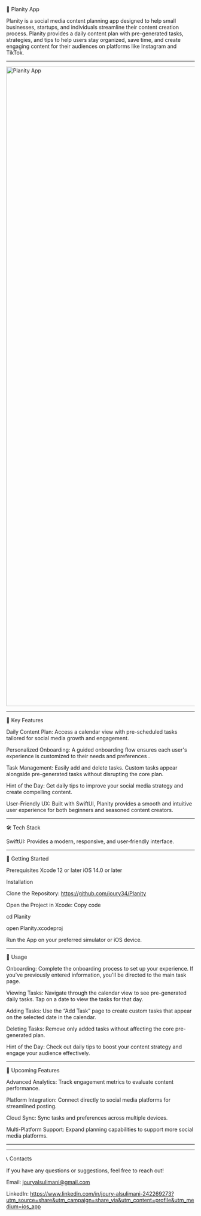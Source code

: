 📅 Planity App

Planity is a social media content planning app designed to help small businesses, startups, and individuals streamline their content creation process. Planity provides a daily content plan with pre-generated tasks, strategies, and tips to help users stay organized, save time, and create engaging content for their audiences on platforms like Instagram and TikTok.


---
<img width="1710" alt="Planity App" src="https://github.com/user-attachments/assets/fe70fa58-c2fa-4af6-b5b8-b30710f3318f">





---
📲 Key Features

Daily Content Plan: Access a calendar view with pre-scheduled tasks tailored for social media growth and engagement.

Personalized Onboarding: A guided onboarding flow ensures each user's experience is customized to their needs and preferences
.

Task Management: Easily add and delete tasks. Custom tasks appear alongside pre-generated tasks without disrupting the core plan.


Hint of the Day: Get daily tips to improve your social media strategy and create compelling content.


User-Friendly UX: Built with SwiftUI, Planity provides a smooth and intuitive user experience for both beginners and seasoned content creators.


---
🛠️ Tech Stack

SwiftUI: Provides a modern, responsive, and user-friendly interface.

---
🚀 Getting Started

Prerequisites
Xcode 12 or later
iOS 14.0 or later

Installation

Clone the Repository:
https://github.com/joury34/Planity

Open the Project in Xcode:
Copy code

cd Planity

open Planity.xcodeproj


Run the App on your preferred simulator or iOS device.

---
📖 Usage

Onboarding: Complete the onboarding process to set up your experience. If you've previously entered information, you'll be directed to the main task page.


Viewing Tasks: Navigate through the calendar view to see pre-generated daily tasks. Tap on a date to view the tasks for that day.


Adding Tasks: Use the “Add Task” page to create custom tasks that appear on the selected date in the calendar.


Deleting Tasks: Remove only added tasks without affecting the core pre-generated plan.


Hint of the Day: Check out daily tips to boost your content strategy and engage your audience effectively.


---
🚧 Upcoming Features

Advanced Analytics: Track engagement metrics to evaluate content performance.


Platform Integration: Connect directly to social media platforms for streamlined posting.


Cloud Sync: Sync tasks and preferences across multiple devices.


Multi-Platform Support: Expand planning capabilities to support more social media platforms.


---



---
📞 Contacts

If you have any questions or suggestions, feel free to reach out!

Email: jouryalsulimani@gmail.com

LinkedIn: https://www.linkedin.com/in/joury-alsulimani-242269273?utm_source=share&utm_campaign=share_via&utm_content=profile&utm_medium=ios_app





